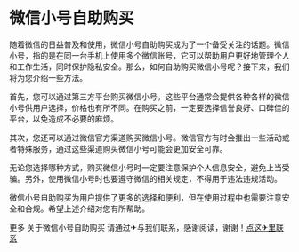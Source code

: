 # 微信小号自助购买

随着微信的日益普及和使用，微信小号自助购买成为了一个备受关注的话题。微信小号，指的是在同一台手机上使用多个微信账号，它可以帮助用户更好地管理个人和工作生活，同时保护隐私安全。那么，如何自助购买微信小号呢？接下来，我们将为您介绍一些方法。

首先，您可以通过第三方平台购买微信小号。这些平台通常会提供各种各样的微信小号供用户选择，价格也有所不同。在购买之前，一定要选择信誉良好、口碑佳的平台，以免造成不必要的麻烦。

其次，您还可以通过微信官方渠道购买微信小号。微信官方有时会推出一些活动或者特殊服务，通过这些渠道购买微信小号可能会更加安全可靠。

无论您选择哪种方式，购买微信小号时一定要注意保护个人信息安全，避免上当受骗。另外，使用微信小号时也要遵守微信的相关规定，不得用于违法违规活动。

微信小号自助购买为用户提供了更多的选择和便利，但在使用过程中也需要注意安全和合规。希望上述介绍对您有所帮助。

更多 关于微信小号自助购买 请通过✈与我们联系，感谢阅读，谢谢！[点这✈里联系](https://www.k02.cc)